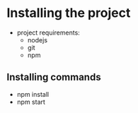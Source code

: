 
# Installing the project

- project requirements:
  - nodejs
  - git
  - npm

## Installing commands

- npm install
- npm start
